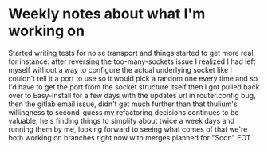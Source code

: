 Weekly notes about what I'm working on
======================================

Started writing tests for noise transport and things started to get more real, for instance:
after reversing the too-many-sockets issue I realized I had left myself without a way to configure the actual underlying socket
like I couldn't tell it a port to use so it would pick a random one every time and so I'd have to get the port from the socket structure itself
then I got pulled back over to Easy-Install for a few days with the updates url in router.config bug, then the gitlab email issue, didn't get much further than that
thulium's willingness to second-guess my refactoring decisions continues to be valuable, he's finding things to simplify about twice a week days and running them by me, looking forward to seeing what comes of that
we're both working on branches right now with merges planned for "Soon"
EOT
